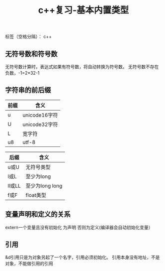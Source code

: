 ﻿---
layout: page
title: c++复习-基本内置类型
category: 
    - blogs
---

标签（空格分隔）： c++

## 无符号数和符号数

无符号数计算时，表达式如果有符号数，将自动转换为符号数。
无符号数不存在负数，-1=2*32-1

## 字符串的前后缀

前缀|含义
-|-
u| unicode16字符
U| unicode32字符
L|宽字符
u8|utf-8


后缀|含义
-|-
u或U| 无符号类型
l或L|至少为long
ll或LL| 至少为long long
f或F |float类型

## 变量声明和定义的关系

extern一个变量且没有初始化 为声明
否则为定义(编译器会自动初始化变量）

## 引用

&d引用只是为对象另起了一个名字，引用必须初始化。
引用本身没有地址，不是对象，不能做引用的引用